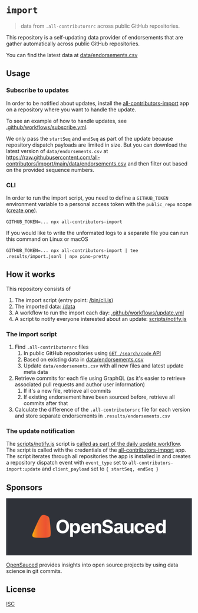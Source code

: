 # `import`

> data from `.all-contributorsrc` across public GitHub repositories. 

This repository is a self-updating data provider of endorsements that are gather automatically across public GitHub repositories.

You can find the latest data at [data/endorsements.csv](data/endorsements.csv)

## Usage

### Subscribe to updates

In order to be notified about updates, install the [all-contributors-import](https://github.com/apps/all-contributors-import) app on a repository where you want to handle the update.

To see an example of how to handle updates, see [.github/workflows/subscribe.yml](.github/workflows/subscribe.yml).

We only pass the `startSeq` and `endSeq` as part of the update because repository dispatch payloads are limited in size. But you can download the latest version of `data/endorsements.csv` at https://raw.githubusercontent.com/all-contributors/import/main/data/endorsements.csv and then filter out based on the provided sequence numbers.

### CLI

In order to run the import script, you need to define a `GITHUB_TOKEN` environment variable to a personal access token with the `public_repo` scope ([create one](https://github.com/settings/tokens/new?scopes=public_repo&description=all-contributors-import-script)).

```
GITHUB_TOKEN=... npx all-contributors-import
```

If you would like to write the unformated logs to a separate file you can run this command on Linux or macOS

```
GITHUB_TOKEN=... npx all-contributors-import | tee .results/import.jsonl | npx pino-pretty
```

## How it works

This repository consists of 

1. The import script (entry point: [/bin/cli.js](/bin/cli.js))
2. The imported data: [/data](/data)
3. A workflow to run the import each day: [.github/workflows/update.yml](.github/workflows/update.yml)
4. A script to notify everyone interested about an update: [scripts/notify.js](scripts/notify.js)

### The import script

1. Find `.all-contributorsrc` files
   1. In public GitHub repositories using [`GET /search/code` API](https://docs.github.com/rest/search#search-code)
   2. Based on existing data in [data/endorsements.csv](data/endorsements.csv)
   3. Update `data/endorsements.csv` with all new files and latest update meta data
2. Retrieve commits for each file using GraphQL (as it's easier to retrieve associated pull requests and author user information)
   1. If it's a new file, retrieve all commits
   2. If existing endorsement have been sourced before, retrieve all commits after that
3. Calculate the difference of the `.all-contributorsrc` file for each version and store separate endorsements in `.results/endorsements.csv`

### The update notification

The [scripts/notify.js](scripts/notify.js) script is [called as part of the daily update workflow](https://github.com/all-contributors/import/blob/4999950a419c25072f5c94aba7dc91ac9ba74fb9/.github/workflows/update.yml#L34-L40). The script is called with the credentials of the [all-contributors-import](https://github.com/apps/all-contributors-import) app. The script iterates through all repositories the app is installed in and creates a repository dispatch event with `event_type` set to `all-contributors-import:update` and `client_payload` set to `{ startSeq, endSeq }`

## Sponsors

[![OpenSauced logo](https://github.com/open-sauced/assets/blob/main/logos/logo-on-dark.png)](https://opensauced.pizza?utm_source=allcontributorss&utm_medium=github&utm_campaign=sponsorship)

[OpenSauced](https://opensauced.pizza?utm_source=allcontributorss&utm_medium=github&utm_campaign=sponsorship) provides insights into open source projects by using data science in git commits. 

## License

[ISC](LICENSE)
